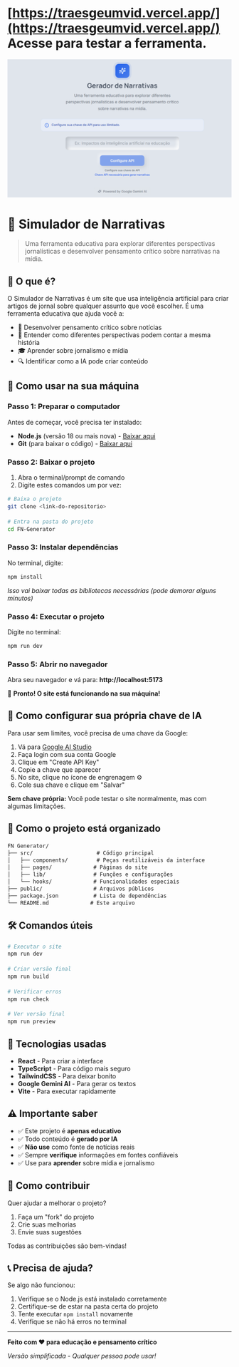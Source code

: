 # [https://traesgeumvid.vercel.app/](https://traesgeumvid.vercel.app/) Acesse para testar a ferramenta.

![Captura de Tela do Educational Narrative Generator](https://github.com/Vailoiro/Educational-Narrative-Generator/blob/main/Captura%20de%20tela%202025-08-08%20165448.png?raw=true)


# 📰 Simulador de Narrativas

> Uma ferramenta educativa para explorar diferentes perspectivas jornalísticas e desenvolver pensamento crítico sobre narrativas na mídia.

## 🎯 O que é?

O Simulador de Narrativas é um site que usa inteligência artificial para criar artigos de jornal sobre qualquer assunto que você escolher. É uma ferramenta educativa que ajuda você a:

- 🧠 Desenvolver pensamento crítico sobre notícias
- 📖 Entender como diferentes perspectivas podem contar a mesma história
- 🎓 Aprender sobre jornalismo e mídia
- 🔍 Identificar como a IA pode criar conteúdo

## 🚀 Como usar na sua máquina

### Passo 1: Preparar o computador

Antes de começar, você precisa ter instalado:
- **Node.js** (versão 18 ou mais nova) - [Baixar aqui](https://nodejs.org/)
- **Git** (para baixar o código) - [Baixar aqui](https://git-scm.com/)

### Passo 2: Baixar o projeto

1. Abra o terminal/prompt de comando
2. Digite estes comandos um por vez:

```bash
# Baixa o projeto
git clone <link-do-repositorio>

# Entra na pasta do projeto
cd FN-Generator
```

### Passo 3: Instalar dependências

No terminal, digite:

```bash
npm install
```

*Isso vai baixar todas as bibliotecas necessárias (pode demorar alguns minutos)*

### Passo 4: Executar o projeto

Digite no terminal:

```bash
npm run dev
```

### Passo 5: Abrir no navegador

Abra seu navegador e vá para: **http://localhost:5173**

🎉 **Pronto! O site está funcionando na sua máquina!**

## 🔑 Como configurar sua própria chave de IA

Para usar sem limites, você precisa de uma chave da Google:

1. Vá para [Google AI Studio](https://makersuite.google.com/app/apikey)
2. Faça login com sua conta Google
3. Clique em "Create API Key"
4. Copie a chave que aparecer
5. No site, clique no ícone de engrenagem ⚙️
6. Cole sua chave e clique em "Salvar"

**Sem chave própria:** Você pode testar o site normalmente, mas com algumas limitações.

## 📁 Como o projeto está organizado

```
FN Generator/
├── src/                    # Código principal
│   ├── components/         # Peças reutilizáveis da interface
│   ├── pages/             # Páginas do site
│   ├── lib/               # Funções e configurações
│   └── hooks/             # Funcionalidades especiais
├── public/                # Arquivos públicos
├── package.json           # Lista de dependências
└── README.md             # Este arquivo
```

## 🛠️ Comandos úteis

```bash
# Executar o site
npm run dev

# Criar versão final
npm run build

# Verificar erros
npm run check

# Ver versão final
npm run preview
```

## 🎨 Tecnologias usadas

- **React** - Para criar a interface
- **TypeScript** - Para código mais seguro
- **TailwindCSS** - Para deixar bonito
- **Google Gemini AI** - Para gerar os textos
- **Vite** - Para executar rapidamente

## ⚠️ Importante saber

- ✅ Este projeto é **apenas educativo**
- ✅ Todo conteúdo é **gerado por IA**
- ✅ **Não use** como fonte de notícias reais
- ✅ Sempre **verifique** informações em fontes confiáveis
- ✅ Use para **aprender** sobre mídia e jornalismo

## 🤝 Como contribuir

Quer ajudar a melhorar o projeto?

1. Faça um "fork" do projeto
2. Crie suas melhorias
3. Envie suas sugestões

Todas as contribuições são bem-vindas!

## 📞 Precisa de ajuda?

Se algo não funcionou:

1. Verifique se o Node.js está instalado corretamente
2. Certifique-se de estar na pasta certa do projeto
3. Tente executar `npm install` novamente
4. Verifique se não há erros no terminal

---

**Feito com ❤️ para educação e pensamento crítico**

*Versão simplificada - Qualquer pessoa pode usar!*
